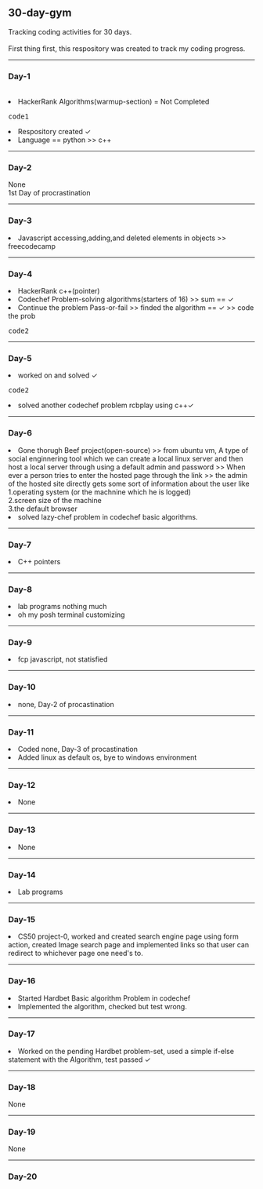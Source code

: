 ## 30-day-gym
Tracking coding activities for 30 days.
<br><br>First thing first, this respository was created to track my coding progress.
<hr>
   <h3>Day-1</h3>
     <br><li>HackerRank Algorithms(warmup-section) = Not Completed <pre>code1</pre></li>
        <li>Respository created ✓</li>
           <li>Language == python >> c++</li>
              </hr>
<hr>
     <h3>Day-2</h3>
           None 
             <br>1st Day of procrastination
                 </hr>
<hr>
      <h3>Day-3</h3>
            <li>Javascript accessing,adding,and deleted elements in objects >> freecodecamp</li>
               </hr>
<hr> 
   <h3>Day-4</h3> 
      <li>HackerRank c++(pointer)</li>
        <li>Codechef Problem-solving algorithms(starters of 16) >> sum == ✓</li>
          <li>Continue the problem Pass-or-fail >> finded the algorithm == ✓ >> code the prob</li>
        <pre>code2</pre>
                 </hr>
<hr> 
   <h3>Day-5</h3>
      <li>worked on and solved ✓<pre>code2</pre>
        <li>solved another codechef problem rcbplay using c++✓</li>
      </hr>
<hr>
     <h3>Day-6</h3>
        <li>Gone thorugh Beef project(open-source) >> from ubuntu vm, A type of social enginnering tool 
which we can create a local linux server and then host a local server through using a default admin and password
>> When ever a person tries to enter the hosted page through the link >> the admin of the hosted site directly gets some sort of information
about the user like <br>1.operating system (or the machnine which he is logged) <br> 2.screen size of the machine <br> 3.the default browser
     </li>
    <li>solved lazy-chef problem in codechef basic algorithms.</li> 
   </hr>
   <hr>
   <h3>Day-7</h3>
       <li>C++ pointers</li> 
   </h3>
   </hr> 
<hr>
     <h3>Day-8</h3>
<li>lab programs nothing much</li>
<li>oh my posh terminal customizing</li>
</hr>
<hr> 
    <h3>Day-9</h3>
   <li>fcp javascript, not statisfied</li>
</hr>
<hr>
     <h3>Day-10</h3>
       <li>none, Day-2 of procastination</li>
</hr>
<hr> 
   <h3>Day-11</h3>
      <li>Coded none, Day-3 of procastination</li>
      <li>Added linux as default os, bye to windows environment</li>
   </hr> 
<hr> 
     <h3>Day-12</h3>
      <li>None</li>
   </hr>
<hr> 
     <h3>Day-13</h3>
      <li>None</li>
   </hr>
<hr> 
     <h3>Day-14</h3>
      <li>Lab programs</li>
   </hr>
<hr>
   <h3>Day-15</h3>
      <li>CS50 project-0, worked and created search engine page using form action, created Image search page and implemented
            links so that user can redirect to whichever page one need's to.</li> 
   </hr>
<hr> 
     <h3>Day-16</h3>
        <li>Started Hardbet Basic algorithm Problem in codechef</li>
        <li>Implemented the algorithm, checked but test wrong.</li>
   </hr>
<hr> 
      <h3>Day-17</h3>
        <li>Worked on the pending Hardbet problem-set, used a simple if-else statement with the 
         Algorithm, test passed ✓</li>
      </hr>
<hr>
      <h3>Day-18</h3>
          None 
       </hr>
<hr>
       <h3>Day-19</h3>
          None
       </hr>
<hr>
      <h3>Day-20</h3>
          </hr>
</body>
